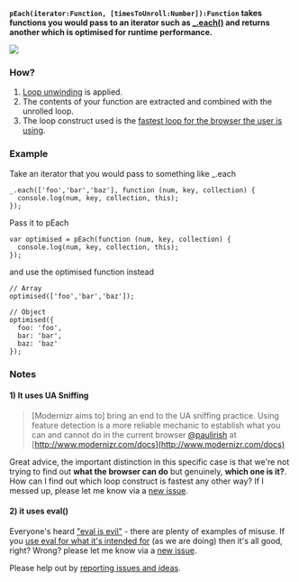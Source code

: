 
**`pEach(iterator:Function, [timesToUnroll:Number]):Function` takes functions you would pass to an iterator such as [_.each()](http://documentcloud.github.com/underscore/#each) and returns another which is optimised for runtime performance.**

[![](https://raw.github.com/JamieMason/Precompiled-each-Iterators/master/peach-vs-jquery-vs-underscore.png)](http://www.browserscope.org/user/tests/table/agt1YS1wcm9maWxlcnINCxIEVGVzdBiq1u0JDA)

### How?

1. [Loop unwinding](http://en.wikipedia.org/wiki/Loop_unwinding) is applied.
1. The contents of your function are extracted and combined with the unrolled loop.
1. The loop construct used is the [fastest loop for the browser the user is using](http://jsperf.com/different-kinds-of-loop/2).

### Example

Take an iterator that you would pass to something like _.each

    _.each(['foo','bar','baz'], function (num, key, collection) {
      console.log(num, key, collection, this);
    });

Pass it to pEach

    var optimised = pEach(function (num, key, collection) {
      console.log(num, key, collection, this);
    });

and use the optimised function instead

    // Array
    optimised(['foo','bar','baz']);

    // Object
    optimised({
      foo: 'foo',
      bar: 'bar',
      baz: 'baz'
    });

### Notes

#### 1) It uses UA Sniffing

> [Modernizr aims to] bring an end to the UA sniffing practice. Using feature detection is a more reliable mechanic to establish what you can and cannot do in the current browser
> [@paulirish](https://github.com/paulirish) at [http://www.modernizr.com/docs](http://www.modernizr.com/docs)

Great advice, the important distinction in this specific case is that we're not trying to find out **what the browser can do** but genuinely, **which one is it?**. How can I find out which loop construct is fastest any other way? If I messed up, please let me know via a [new issue](https://github.com/JamieMason/Precompiled-each-Iterators/issues/new).

#### 2) it uses eval()

Everyone's heard ["eval is evil"](http://blogs.msdn.com/b/ericlippert/archive/2003/11/01/53329.aspx) - there are plenty of examples of misuse. If you [use eval for what it's intended for](http://berniesumption.com/software/eval-considered-useful/) (as we are doing) then it's all good, right? Wrong? please let me know via a [new issue](https://github.com/JamieMason/Precompiled-each-Iterators/issues/new).

Please help out by [reporting issues and ideas](https://github.com/JamieMason/Precompiled-each-Iterators/issues).
